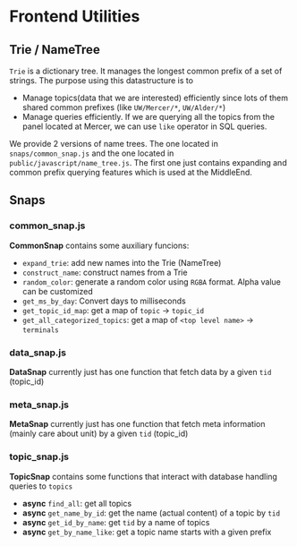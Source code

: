 # Frontend Utilities

## Trie / NameTree

`Trie` is a dictionary tree. It manages the longest common prefix of a set of strings.
The purpose using this datastructure is to

- Manage topics(data that we are interested) efficiently since lots of them shared common prefixes (like `UW/Mercer/*`, `UW/Alder/*`)
- Manage queries efficiently. If we are querying all the topics from the panel located at Mercer, we can use `like` operator in SQL queries.

We provide 2 versions of name trees. The one located in `snaps/common_snap.js` and the one located in `public/javascript/name_tree.js`. The first one just contains expanding and common prefix querying features which is used at the MiddleEnd.

## Snaps

### common_snap.js

**CommonSnap** contains some auxiliary funcions:
- `expand_trie`: add new names into the Trie (NameTree)
- `construct_name`: construct names from a Trie
- `random_color`: generate a random color using `RGBA` format. Alpha value can be customized 
- `get_ms_by_day`: Convert days to milliseconds
- `get_topic_id_map`: get a map of `topic` -> `topic_id`
- `get_all_categorized_topics`: get a map of `<top level name>` -> `terminals`

### data_snap.js

**DataSnap** currently just has one function that fetch data by a given `tid` (topic_id)

### meta_snap.js

**MetaSnap** currently just has one function that fetch meta information (mainly care about unit) by a given `tid` (topic_id) 

### topic_snap.js

**TopicSnap** contains some functions that interact with database handling queries to `topics`

- **async** `find_all`: get all topics
- **async** `get_name_by_id`: get the name (actual content) of a topic by `tid`
- **async** `get_id_by_name`: get `tid` by a name of topics
- **async** `get_by_name_like`: get a topic name starts with a given prefix